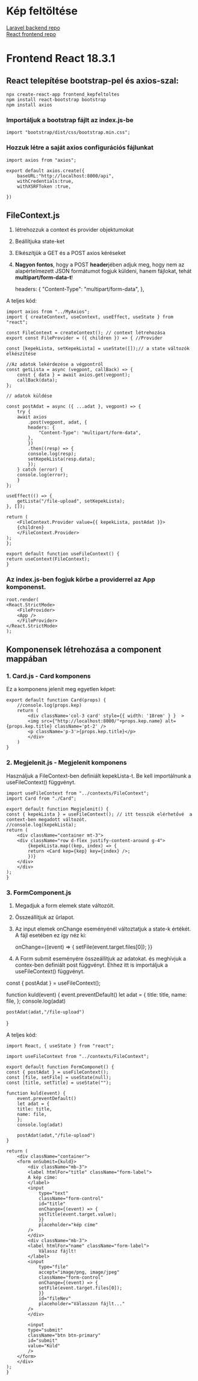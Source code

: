 # Kép feltöltése


<a href="https://github.com/csefikatalin/backend_kepfeltoltes.git" target="_blank">Laravel backend repo</a> <br>
<a href="https://github.com/csefikatalin/frontend_kepfeltoltes.git" target="_blank">React frontend repo</a>

# Frontend React 18.3.1

## React telepítése bootstrap-pel és axios-szal: 

    npx create-react-app frontend_kepfeltoltes
    npm install react-bootstrap bootstrap
    npm install axios

### Importáljuk a bootstrap fájlt az index.js-be

    import "bootstrap/dist/css/bootstrap.min.css";

### Hozzuk létre a saját axios configurációs fájlunkat

    import axios from "axios";

    export default axios.create({
        baseURL:"http://localhost:8000/api",
        withCredentials:true,
        withXSRFToken :true, 
        
    })
## FileContext.js

1. létrehozzuk a context és provider objektumokat
2. Beállítjuka  state-ket
3. Elkészítjük a GET és a POST axios kéréseket
4. **Nagyon fontos**, hogy a POST **header**jében adjuk meg, hogy nem az alapértelmezett JSON formátumot fogjuk küldeni, hanem fájlokat, tehát **multipart/form-data-t**!

   headers: {
                "Content-Type": "multipart/form-data",
            },

A teljes kód:

    import axios from "../MyAxios";
    import { createContext, useContext, useEffect, useState } from "react";

    const FileContext = createContext(); // context létrehozása
    export const FileProvider = ({ children }) => { //Provider

    const [kepekLista, setKepekLista] = useState([]);// a state változók elkészítése

    //Az adatok lekérdezése a végpontról
    const getLista = async (vegpont, callBack) => {
        const { data } = await axios.get(vegpont);
        callBack(data);
    };

    // adatok küldése 
    
    const postAdat = async ({ ...adat }, vegpont) => {   
        try {
        await axios
            .post(vegpont, adat, {
            headers: {
                "Content-Type": "multipart/form-data",
            },
            })
            .then((resp) => {
            console.log(resp);
            setKepekLista(resp.data);
            });
        } catch (error) {
        console.log(error);
        }
    };

    useEffect(() => {
        getLista("/file-upload", setKepekLista);
    }, []);

    return (
        <FileContext.Provider value={{ kepekLista, postAdat }}>
        {children}
        </FileContext.Provider>
    );
    };

    export default function useFileContext() {
    return useContext(FileContext);
    }

### Az index.js-ben fogjuk körbe a providerrel az App komponenst. 

    root.render(
    <React.StrictMode>
        <FileProvider>
        <App />
        </FileProvider>
    </React.StrictMode>
    );


## Komponensek létrehozása a component mappában

### 1. Card.js - Card komponens

Ez a komponens jelenít meg egyetlen képet: 

    export default function Card(props) {
        //console.log(props.kep)
        return (            
            <div className='col-3 card' style={{ width: '18rem' } }  >
            <img src={"http://localhost:8000/"+props.kep.name} alt={props.kep.title} className='pt-2' />
            <p className='p-3'>{props.kep.title}</p>
            </div>            
        )
    }

### 2. Megjelenit.js - Megjelenit komponens

Használjuk a FileContext-ben definiált kepekLista-t. Be kell importálnunk a useFileContext() függvényt. 

    import useFileContext from "../contexts/FileContext";
    import Card from "./Card";

    export default function Megjelenit() {
    const { kepekLista } = useFileContext(); // itt tesszük elérhetővé  a context-ben megadott változót. 
    //console.log(kepekLista);
    return (
        <div className="container mt-3">
        <div className="row d-flex justify-content-around g-4">
            {kepekLista.map((kep, index) => {
            return <Card kep={kep} key={index} />;
            })}
        </div>
        </div>
    );
    }

### 3. FormComponent.js
 
1. Megadjuk a form elemek state változóit. 
2. Összeállítjuk az űrlapot.
3. Az input elemek onChange eseményénél változtatjuk a state-k értékét. A fájl esetében ez így néz ki:  

    onChange={(event) => {
            setFile(event.target.files[0]);
    }}

4. A Form submit eseményére összeállítjuk az adatokat.  és meghívjuk a contex-ben definiált post függvényt. Ehhez itt is importáljuk a useFileContext() függvényt. 

  const { postAdat } = useFileContext();

  function kuld(event) {
    event.preventDefault()
     let adat = {
      title: title,
      name: file,
    };
    console.log(adat) 
   
    postAdat(adat,"/file-upload")
  }

A teljes kód: 

    import React, { useState } from "react";

    import useFileContext from "../contexts/FileContext";

    export default function FormComponet() {
    const { postAdat } = useFileContext();
    const [file, setFile] = useState(null);
    const [title, setTitle] = useState("");

    function kuld(event) {
        event.preventDefault()
        let adat = {
        title: title,
        name: file,
        };
        console.log(adat) 
    
        postAdat(adat,"/file-upload")
    }

    return (
        <div className="container">
        <form onSubmit={kuld}>
            <div className="mb-3">
            <label htmlFor="title" className="form-label">
            A kép címe:
            </label>
            <input
                type="text"
                className="form-control"
                id="title"
                onChange={(event) => {
                setTitle(event.target.value);
                }}
                placeholder="kép címe"
            />
            </div>
            <div className="mb-3">
            <label htmlFor="name" className="form-label">
                Válassz fájlt!
            </label>
            <input
                type="file"
                accept="image/png, image/jpeg" 
                className="form-control"
                onChange={(event) => {
                setFile(event.target.files[0]);
                }}
                id="fileNev"
                placeholder="Válasszon fájlt..."
            />
            </div>

            <input
            type="submit"
            className="btn btn-primary"
            id="submit"
            value="Küld"
            />
        </form>
        </div>
    );
    }





